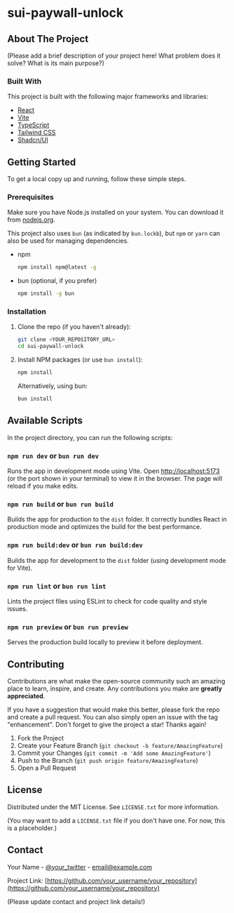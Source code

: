 # sui-paywall-unlock

## About The Project

(Please add a brief description of your project here! What problem does it solve? What is its main purpose?)

### Built With

This project is built with the following major frameworks and libraries:

*   [React](https://reactjs.org/)
*   [Vite](https://vitejs.dev/)
*   [TypeScript](https://www.typescriptlang.org/)
*   [Tailwind CSS](https://tailwindcss.com/)
*   [Shadcn/UI](https://ui.shadcn.com/)

## Getting Started

To get a local copy up and running, follow these simple steps.

### Prerequisites

Make sure you have Node.js installed on your system. You can download it from [nodejs.org](https://nodejs.org/).

This project also uses `bun` (as indicated by `bun.lockb`), but `npm` or `yarn` can also be used for managing dependencies.

*   npm
    ```sh
    npm install npm@latest -g
    ```
*   bun (optional, if you prefer)
    ```sh
    npm install -g bun
    ```

### Installation

1.  Clone the repo (if you haven't already):
    ```sh
    git clone <YOUR_REPOSITORY_URL>
    cd sui-paywall-unlock
    ```
2.  Install NPM packages (or use `bun install`):
    ```sh
    npm install
    ```
    Alternatively, using bun:
    ```sh
    bun install
    ```

## Available Scripts

In the project directory, you can run the following scripts:

### `npm run dev` or `bun run dev`

Runs the app in development mode using Vite.
Open [http://localhost:5173](http://localhost:5173) (or the port shown in your terminal) to view it in the browser.
The page will reload if you make edits.

### `npm run build` or `bun run build`

Builds the app for production to the `dist` folder.
It correctly bundles React in production mode and optimizes the build for the best performance.

### `npm run build:dev` or `bun run build:dev`

Builds the app for development to the `dist` folder (using development mode for Vite).

### `npm run lint` or `bun run lint`

Lints the project files using ESLint to check for code quality and style issues.

### `npm run preview` or `bun run preview`

Serves the production build locally to preview it before deployment.

## Contributing

Contributions are what make the open-source community such an amazing place to learn, inspire, and create. Any contributions you make are **greatly appreciated**.

If you have a suggestion that would make this better, please fork the repo and create a pull request. You can also simply open an issue with the tag "enhancement".
Don't forget to give the project a star! Thanks again!

1.  Fork the Project
2.  Create your Feature Branch (`git checkout -b feature/AmazingFeature`)
3.  Commit your Changes (`git commit -m 'Add some AmazingFeature'`)
4.  Push to the Branch (`git push origin feature/AmazingFeature`)
5.  Open a Pull Request

## License

Distributed under the MIT License. See `LICENSE.txt` for more information.

(You may want to add a `LICENSE.txt` file if you don't have one. For now, this is a placeholder.)

## Contact

Your Name - [@your_twitter](https://twitter.com/your_twitter) - email@example.com

Project Link: [https://github.com/your_username/your_repository](https://github.com/your_username/your_repository)

(Please update contact and project link details!)

